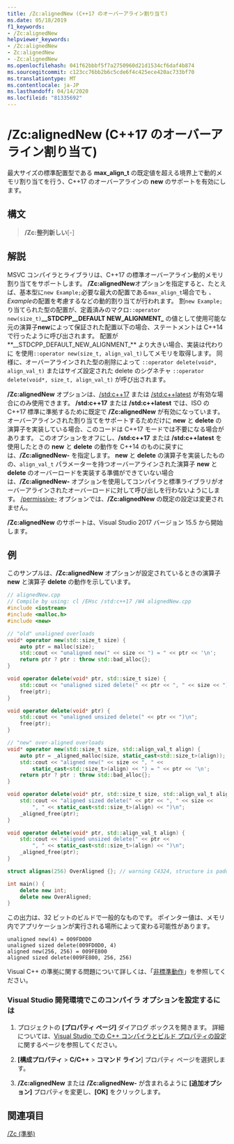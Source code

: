 ```yaml
---
title: /Zc:alignedNew (C++17 のオーバーアライン割り当て)
ms.date: 05/18/2019
f1_keywords:
- /Zc:alignedNew
helpviewer_keywords:
- /Zc:alignedNew
- Zc:alignedNew
- -Zc:alignedNew
ms.openlocfilehash: 041f62bbbf5f7a2750960d21d1534cf6daf4b874
ms.sourcegitcommit: c123cc76bb2b6c5cde6f4c425ece420ac733bf70
ms.translationtype: MT
ms.contentlocale: ja-JP
ms.lasthandoff: 04/14/2020
ms.locfileid: "81335692"
---
```

# <a name="zcalignednew-c17-over-aligned-allocation"></a>/Zc:alignedNew (C++17 のオーバーアライン割り当て)

最大サイズの標準配置型である **max\_align\_t** の既定値を超える境界上で動的メモリ割り当てを行う、C++17 のオーバーアラインの **new** のサポートを有効にします。

## <a name="syntax"></a>構文

> **/Zc:整列新しい**\[-]

## <a name="remarks"></a>解説

MSVC コンパイラとライブラリは、C++17 の標準オーバーアライン動的メモリ割り当てをサポートします。 **/Zc:alignedNew**オプションを指定すると、たとえば、基本型に`new Example;`必要な最大の配置である`max_align_t`場合でも *、Example*の配置を考慮するなどの動的割り当てが行われます。 割`new Example;`り当てられた型の配置が、定義済みのマクロ`::operator new(size_t)`**\_\_STDCPP\_\_DEFAULT NEW\_ALIGNMENT\_** の値として使用可能な元の演算子**new**によって保証された配置以下の場合、ステートメントは C++14 で行ったように呼び出されます。 配置が**\_\_STDCPP\_DEFAULT\_NEW\_ALIGNMENT\_** より大きい場合、実装は代わりに を使用`::operator new(size_t, align_val_t)`してメモリを取得します。 同様に、オーバーアラインされた型の削除によって `::operator delete(void*, align_val_t)` またはサイズ設定された delete のシグネチャ `::operator delete(void*, size_t, align_val_t)` が呼び出されます。

**/Zc:alignedNew** オプションは、[/std:c++17](std-specify-language-standard-version.md) または [/std:c++latest](std-specify-language-standard-version.md) が有効な場合にのみ使用できます。 **/std:c++17** または **/std:c++latest** では、ISO の C++17 標準に準拠するために既定で **/Zc:alignedNew** が有効になっています。 オーバーアラインされた割り当てをサポートするためだけに **new** と **delete** の演算子を実装している場合、このコードは C++17 モードでは不要になる場合があります。 このオプションをオフにし、**/std:c++17** または **/std:c++latest** を使用したときの **new** と **delete** の動作を C++14 のものに戻すには、**/Zc:alignedNew-** を指定します。 **new** と **delete** の演算子を実装したものの、`align_val_t` パラメーターを持つオーバーアラインされた演算子 **new** と **delete** のオーバーロードを実装する準備ができていない場合は、**/Zc:alignedNew-** オプションを使用してコンパイラと標準ライブラリがオーバーアラインされたオーバーロードに対して呼び出しを行わないようにします。 [/permissive-](permissive-standards-conformance.md) オプションでは、**/Zc:alignedNew** の既定の設定は変更されません。

**/Zc:alignedNew** のサポートは、Visual Studio 2017 バージョン 15.5 から開始します。

## <a name="example"></a>例

このサンプルは、**/Zc:alignedNew** オプションが設定されているときの演算子 **new** と演算子 **delete** の動作を示しています。

```cpp
// alignedNew.cpp
// Compile by using: cl /EHsc /std:c++17 /W4 alignedNew.cpp
#include <iostream>
#include <malloc.h>
#include <new>

// "old" unaligned overloads
void* operator new(std::size_t size) {
    auto ptr = malloc(size);
    std::cout << "unaligned new(" << size << ") = " << ptr << '\n';
    return ptr ? ptr : throw std::bad_alloc{};
}

void operator delete(void* ptr, std::size_t size) {
    std::cout << "unaligned sized delete(" << ptr << ", " << size << ")\n";
    free(ptr);
}

void operator delete(void* ptr) {
    std::cout << "unaligned unsized delete(" << ptr << ")\n";
    free(ptr);
}

// "new" over-aligned overloads
void* operator new(std::size_t size, std::align_val_t align) {
    auto ptr = _aligned_malloc(size, static_cast<std::size_t>(align));
    std::cout << "aligned new(" << size << ", " <<
        static_cast<std::size_t>(align) << ") = " << ptr << '\n';
    return ptr ? ptr : throw std::bad_alloc{};
}

void operator delete(void* ptr, std::size_t size, std::align_val_t align) {
    std::cout << "aligned sized delete(" << ptr << ", " << size <<
        ", " << static_cast<std::size_t>(align) << ")\n";
    _aligned_free(ptr);
}

void operator delete(void* ptr, std::align_val_t align) {
    std::cout << "aligned unsized delete(" << ptr <<
        ", " << static_cast<std::size_t>(align) << ")\n";
    _aligned_free(ptr);
}

struct alignas(256) OverAligned {}; // warning C4324, structure is padded

int main() {
    delete new int;
    delete new OverAligned;
}
```

この出力は、32 ビットのビルドで一般的なものです。 ポインター値は、メモリ内でアプリケーションが実行される場所によって変わる可能性があります。

```Output
unaligned new(4) = 009FD0D0
unaligned sized delete(009FD0D0, 4)
aligned new(256, 256) = 009FE800
aligned sized delete(009FE800, 256, 256)
```

Visual C++ の準拠に関する問題について詳しくは、「[非標準動作](../../cpp/nonstandard-behavior.md)」を参照してください。

### <a name="to-set-this-compiler-option-in-the-visual-studio-development-environment"></a>Visual Studio 開発環境でこのコンパイラ オプションを設定するには

1. プロジェクトの **[プロパティ ページ]** ダイアログ ボックスを開きます。 詳細については、[Visual Studio での C++ コンパイラとビルド プロパティの設定](../working-with-project-properties.md)に関するページを参照してください。

1. **[構成プロパティ** > **C/C++** > **コマンド ライン**] プロパティ ページを選択します。

1. **/Zc:alignedNew** または **/Zc:alignedNew-** が含まれるように **[追加オプション]** プロパティを変更し、**[OK]** をクリックします。

## <a name="see-also"></a>関連項目

[/Zc (準拠)](zc-conformance.md)
